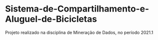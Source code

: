 # Sistema-de-Compartilhamento-e-Aluguel-de-Bicicletas
Projeto realizado na disciplina de Mineração de Dados, no período 2021.1
